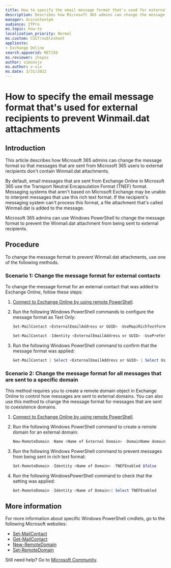 ```yaml
---
title: How to specify the email message format that's used for external recipients to prevent Winmail.dat attachments
description: Describes how Microsoft 365 admins can change the message format so that messages that are sent from Microsoft 365 users to external recipients don't contain the Winmail.dat attachment.
manager: dcscontentpm
audience: ITPro
ms.topic: how-to
localization_priority: Normal
ms.custom: CSSTroubleshoot
appliesto: 
- Exchange Online
search.appverid: MET150
ms.reviewer: jhayes
author: simonxjx
ms.author: v-six
ms.date: 3/31/2022
---
```


# How to specify the email message format that's used for external recipients to prevent Winmail.dat attachments

## Introduction

This article describes how Microsoft 365 admins can change the message format so that messages that are sent from Microsoft 365 users to external recipients don't contain Winmail.dat attachments.

By default, email messages that are sent from Exchange Online in Microsoft 365 use the Transport Neutral Encapsulation Format (TNEF) format. Messaging systems that aren't based on Microsoft Exchange may be unable to interpret messages that use this rich text format. If the recipient's messaging system can't process this format, a file attachment that's called Winmail.dat is added to the message.

Microsoft 365 admins can use Windows PowerShell to change the message format to prevent the Winmail.dat attachment from being sent to external recipients.

## Procedure

To change the message format to prevent Winmail.dat attachments, use one of the following methods.

### Scenario 1: Change the message format for external contacts

To change the message format for an external contact that was added to Exchange Online, follow these steps:

1. [Connect to Exchange Online by using remote PowerShell](/powershell/exchange/connect-to-exchange-online-powershell).

1. Run the following Windows PowerShell commands to configure the message format as Text Only:

    ```powershell
    Set-MailContact <ExternalEmailAddress or GUID> -UseMapiRichTextFormat Never
    
    Set-MailContact -Identity <ExternalEmailAddress or GUID> -UsePreferMessageFormat $True
    ```

1. Run the following Windows PowerShell command to confirm that the message format was applied:

    ```powershell
    Get-MailContact | Select <ExternalEmailAddress or GUID> | Select UseMapiRichTextFormat
    ```

### Scenario 2: Change the message format for all messages that are sent to a specific domain

This method requires you to create a remote domain object in Exchange Online to control how messages are sent to external domains. You can also use this method to change the message format for messages that are sent to coexistence domains.

1. [Connect to Exchange Online by using remote PowerShell](/powershell/exchange/connect-to-exchange-online-powershell).

1. Run the following Windows PowerShell command to create a remote domain for an external domain:

    ```powershell
    New-RemoteDomain -Name <Name of External Domain> -DomainName domain.com

    ```

1. Run the following Windows PowerShell command to prevent messages from being sent in rich text format:

    ```powershell
    Set-RemoteDomain -Identity <Name of Domain> -TNEFEnabled $false

    ```

1. Run the following WindowsPowerShell command to check that the setting was applied:

    ```powershell
    Get-RemoteDomain -Identity <Name of Domain>| Select TNEFEnabled
    ```

## More information

For more information about specific Windows PowerShell cmdlets, go to the following Microsoft websites:

- [Set-MailContact](/powershell/module/exchange/set-mailcontact)
- [Get-MailContact](/powershell/module/exchange/get-mailcontact)
- [New-RemoteDomain](/powershell/module/exchange/new-remotedomain)
- [Set-RemoteDomain](/powershell/module/exchange/set-remotedomain)

Still need help? Go to [Microsoft Community](https://answers.microsoft.com/).

